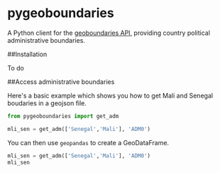 # pygeoboundaries
A Python client for the [geoboundaries API](https://www.geoboundaries.org/api.html), providing country political administrative boundaries.

##Installation

To do

##Access administrative boundaries

Here's a basic example which shows you how to get Mali and Senegal boudaries in a geojson file.

```python
from pygeoboundaries import get_adm

mli_sen = get_adm(['Senegal','Mali'], 'ADM0')
```

You can then use ```geopandas``` to create a GeoDataFrame.

```python
mli_sen = get_adm(['Senegal','Mali'], 'ADM0')
mli_sen
```


